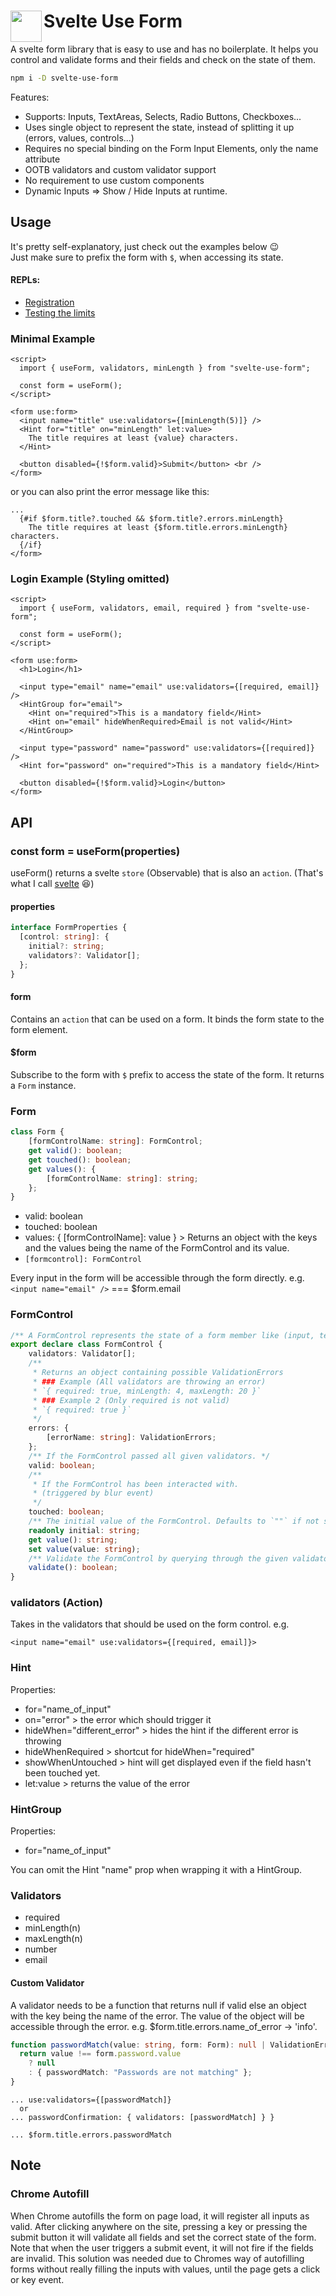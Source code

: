   <h1>
    <img align="left" height=50 src="svelte-use-form.svg" />
    Svelte Use Form 
  </h1>


A svelte form library that is easy to use and has no boilerplate. It helps you control and validate forms and their fields and check on the state of them.

```bash
npm i -D svelte-use-form
```

Features:

- Supports: Inputs, TextAreas, Selects, Radio Buttons, Checkboxes...
- Uses single object to represent the state, instead of splitting it up (errors, values, controls...)
- Requires no special binding on the Form Input Elements, only the name attribute
- OOTB validators and custom validator support
- No requirement to use custom components
- Dynamic Inputs => Show / Hide Inputs at runtime.

## Usage

It's pretty self-explanatory, just check out the examples below 😉<br>
Just make sure to prefix the form with `$`, when accessing its state.

#### REPLs:

- [Registration](https://svelte.dev/repl/a6665267d7d0435ebc7921a250552a25?version=3.34.0)
- [Testing the limits](https://svelte.dev/repl/d4fc021f688d4ad0b3ceb9a1c44c9be9?version=3.34.0)

### Minimal Example

```svelte
<script>
  import { useForm, validators, minLength } from "svelte-use-form";

  const form = useForm();
</script>

<form use:form>
  <input name="title" use:validators={[minLength(5)]} />
  <Hint for="title" on="minLength" let:value>
    The title requires at least {value} characters.
  </Hint>

  <button disabled={!$form.valid}>Submit</button> <br />
</form>
```

or you can also print the error message like this:

```svelte
...
  {#if $form.title?.touched && $form.title?.errors.minLength}
    The title requires at least {$form.title.errors.minLength} characters.
  {/if}
</form>

```

### Login Example (Styling omitted)

```svelte
<script>
  import { useForm, validators, email, required } from "svelte-use-form";

  const form = useForm();
</script>

<form use:form>
  <h1>Login</h1>

  <input type="email" name="email" use:validators={[required, email]} />
  <HintGroup for="email">
    <Hint on="required">This is a mandatory field</Hint>
    <Hint on="email" hideWhenRequired>Email is not valid</Hint>
  </HintGroup>

  <input type="password" name="password" use:validators={[required]} />
  <Hint for="password" on="required">This is a mandatory field</Hint>

  <button disabled={!$form.valid}>Login</button>
</form>
```

## API

### const form = useForm(properties)

useForm() returns a svelte `store` (Observable) that is also an `action`. (That's what I call [svelte](https://www.dictionary.com/browse/svelte) 😆)<br>

#### properties

``` typescript
interface FormProperties {
  [control: string]: {
    initial?: string;
    validators?: Validator[];
  };
}
```

#### form

Contains an `action` that can be used on a form. It binds the form state to the form element.

#### $form

Subscribe to the form with `$` prefix to access the state of the form. It returns a `Form` instance.

### Form
``` typescript
class Form {
    [formControlName: string]: FormControl;
    get valid(): boolean;
    get touched(): boolean;
    get values(): {
        [formControlName: string]: string;
    };
}
```
- valid: boolean
- touched: boolean
- values: { [formControlName]: value } > Returns an object with the keys and the values being the name of the FormControl and its value.
- `[formcontrol]: FormControl`

Every input in the form will be accessible through the form directly. e.g. `<input name="email" />` === $form.email

### FormControl
```typescript
/** A FormControl represents the state of a form member like (input, textarea...) */
export declare class FormControl {
    validators: Validator[];
    /**
     * Returns an object containing possible ValidationErrors
     * ### Example (All validators are throwing an error)
     * `{ required: true, minLength: 4, maxLength: 20 }`
     * ### Example 2 (Only required is not valid)
     * `{ required: true }`
     */
    errors: {
        [errorName: string]: ValidationErrors;
    };
    /** If the FormControl passed all given validators. */
    valid: boolean;
    /**
     * If the FormControl has been interacted with.
     * (triggered by blur event)
     */
    touched: boolean;
    /** The initial value of the FormControl. Defaults to `""` if not set via `useForm(params)`. */
    readonly initial: string;
    get value(): string;
    set value(value: string);
    /** Validate the FormControl by querying through the given validators. */
    validate(): boolean;
}

```
### validators (Action)

Takes in the validators that should be used on the form control.
e.g.

```svelte
<input name="email" use:validators={[required, email]}>
```

### Hint

Properties:

- for="name_of_input"
- on="error" > the error which should trigger it
- hideWhen="different_error" > hides the hint if the different error is throwing
- hideWhenRequired > shortcut for hideWhen="required"
- showWhenUntouched > hint will get displayed even if the field hasn't been touched yet.
- let:value > returns the value of the error

### HintGroup

Properties:

- for="name_of_input"

You can omit the Hint "name" prop when wrapping it with a HintGroup.

### Validators

- required
- minLength(n)
- maxLength(n)
- number
- email

#### Custom Validator

A validator needs to be a function that returns null if valid else an object with the key being the name of the error. The value of the object will be accessible through the error. e.g. $form.title.errors.name_of_error -> 'info'.

```typescript
function passwordMatch(value: string, form: Form): null | ValidationErrors {
  return value !== form.password.value
    ? null
    : { passwordMatch: "Passwords are not matching" };
}
```

```
... use:validators={[passwordMatch]}
  or
... passwordConfirmation: { validators: [passwordMatch] } }

... $form.title.errors.passwordMatch
```

## Note

### Chrome Autofill

When Chrome autofills the form on page load, it will register all inputs as valid. After clicking anywhere on the site, pressing a key or pressing the submit button it will validate all fields and set the correct state of the form. Note that when the user triggers a submit event, it will not fire if the fields are invalid. This solution was needed due to Chromes way of autofilling forms without really filling the inputs with values, until the page gets a click or key event.

